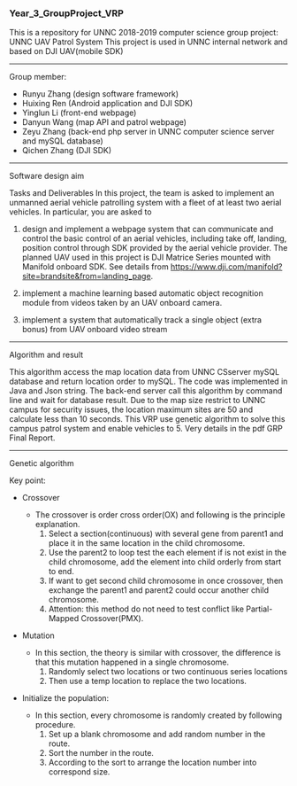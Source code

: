 ### Year_3_GroupProject_VRP

This is a repository for UNNC 2018-2019 computer science group project: UNNC UAV Patrol System This project is used in UNNC internal network and based on DJI UAV(mobile SDK)

---

Group member:

* Runyu Zhang (design software framework)
* Huixing Ren (Android application and DJI SDK)
* Yinglun Li (front-end webpage)
* Danyun Wang (map API and patrol webpage)
* Zeyu Zhang (back-end php server in UNNC computer science server and mySQL database)
* Qichen Zhang (DJI SDK)

---

Software design aim

Tasks and Deliverables In this project, the team is asked to implement an unmanned aerial vehicle patrolling system with a fleet of at least two aerial vehicles. In particular, you are asked to 

1) design and implement a webpage system that can communicate and control the basic control of an aerial vehicles, including take off, landing, position control through SDK provided by the aerial vehicle provider. The planned UAV used in this project is DJI Matrice Series mounted with Manifold onboard SDK. See details from https://www.dji.com/manifold?site=brandsite&from=landing_page. 

2) implement a machine learning based automatic object recognition module from videos taken by an UAV onboard camera. 

3) implement a system that automatically track a single object (extra bonus) from UAV onboard video stream 

---

Algorithm and result

This algorithm access the map location data from UNNC CSserver mySQL database and return location order to mySQL. The code was implemented in Java and Json string. The back-end server call this algorithm by command line and wait for database result. Due to the map size restrict to UNNC campus for security issues, the location maximum sites are 50 and calculate less than 10 seconds. This VRP use genetic algorithm to solve this campus patrol system and enable vehicles to 5. Very details in the pdf GRP Final Report.

---

Genetic algorithm

Key point:

* Crossover
  * The crossover is order cross order(OX) and following is the principle explanation. 
    1. Select a section(continuous) with several gene from parent1 and place it in the same location in the child chromosome.
    2.  Use the parent2 to loop test the each element if is not exist in the child chromosome, add the element into child orderly from start to end.
    3. If want to get second child chromosome in once crossover, then exchange the parent1 and parent2 could occur another child chromosome. 
    4. Attention: this method do not need to test conflict like Partial-Mapped Crossover(PMX).
    
* Mutation
  * In this section, the theory is similar with crossover, the difference is that this mutation happened in a single chromosome.
    1.  Randomly select two locations or two continuous series locations
    2. Then use a temp location to replace the two locations.
* Initialize the population:
  * In this section, every chromosome is randomly created by following procedure.
    1.  Set up a blank chromosome and add random number in the route.
    2.  Sort the number in the route.
    3. According to the sort to arrange the location number into correspond size.



